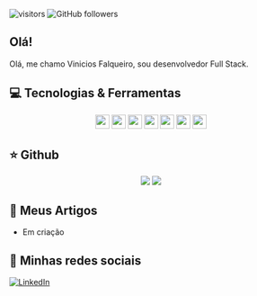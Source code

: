 ![visitors](https://visitor-badge.glitch.me/badge?page_id=vfreis.visitor-badge)
![GitHub followers](https://img.shields.io/github/followers/vfreis?style=social)

## Olá!

Olá, me chamo Vinicios Falqueiro, sou desenvolvedor Full Stack.

## 💻 Tecnologias & Ferramentas

<p align="center">
  <img src="https://img.shields.io/badge/javascript-%23F7DF1E.svg?&style=for-the-badge&logo=javascript&logoColor=black" height="25"/>
  <img src="https://img.shields.io/badge/node.js%20-%2343853D.svg?&style=for-the-badge&logo=node.js&logoColor=white" height="25"/>
  <img src="https://img.shields.io/badge/react%20-%2320232a.svg?&style=for-the-badge&logo=react&logoColor=%2361DAFB" height="25"/>
  <img src="https://img.shields.io/badge/bootstrap%20-%23563D7C.svg?&style=for-the-badge&logo=bootstrap&logoColor=white" height="25"/>
  <img src="https://img.shields.io/badge/-npm-CB3837?style=flat-square&logo=npm" height="25"/>
  <img src="https://img.shields.io/badge/-GitHub-181717?style=flat-square&logo=github" height="25"/>
  <img src="http://ForTheBadge.com/images/badges/made-with-python.svg" height="25"/>
</p>

## ⭐ Github

<p align = "center">
  <img src = "https://github-readme-stats.vercel.app/api?username=vfreis&show_icons=true&theme=tokyonight&line_height=27">
  <img src = "https://github-readme-stats.vercel.app/api/top-langs/?username=vfreis&hide=css,java,html&theme=tokyonight">
</p>

## 📕 Meus Artigos

<!-- BLOG-POST-LIST:START -->
- Em criação

## 🎯 Minhas redes sociais

[![LinkedIn](https://img.shields.io/badge/linkedin-%230077B5.svg?&style=for-the-badge&logo=linkedin&logoColor=white)](https://www.linkedin.com/in/vfalqueiroreis/)

